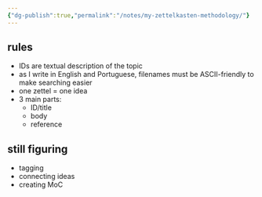 ```yaml
---
{"dg-publish":true,"permalink":"/notes/my-zettelkasten-methodology/"}
---
```


## rules

- IDs are textual description of the topic
- as I write in English and Portuguese, filenames must be ASCII-friendly to make searching easier
- one zettel = one idea
- 3 main parts:
    - ID/title
    - body
    - reference


## still figuring

- tagging
- connecting ideas
- creating MoC